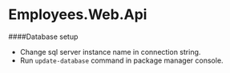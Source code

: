 # Employees.Web.Api

####Database setup
- Change sql server instance name in connection string.
- Run `update-database` command in package manager console. 
